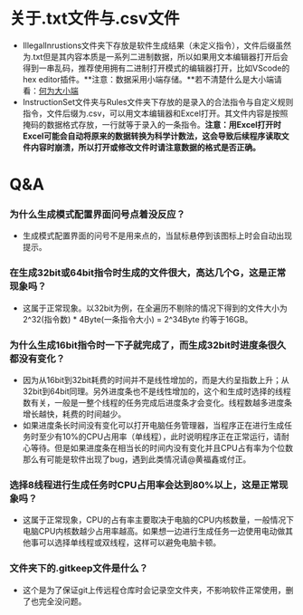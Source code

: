 # 关于.txt文件与.csv文件
- IllegalInrustions文件夹下存放是软件生成结果（未定义指令），文件后缀虽然为.txt但是其内容本质是一系列二进制数据，所以如果用文本编辑器打开后会得到一串乱码，推荐使用拥有二进制打开模式的编辑器打开，比如VScode的hex editor插件。**注意：数据采用小端存储。**若不清楚什么是大小端请看：[何为大小端](https://blog.csdn.net/wwwlyj123321/article/details/100066463)
- InstructionSet文件夹与Rules文件夹下存放的是录入的合法指令与自定义规则指令，文件后缀为.csv，可以用文本编辑器和Excel打开。其文件内容是按照掩码的数据格式存放，一行就等于录入的一条指令。**注意：用Excel打开时Excel可能会自动将原来的数据转换为科学计数法，这会导致后续程序读取文件内容时崩溃，所以打开或修改文件时请注意数据的格式是否正确。**

# Q&A
### 为什么生成模式配置界面问号点着没反应？
- 生成模式配置界面的问号不是用来点的，当鼠标悬停到该图标上时会自动出现提示。
### 在生成32bit或64bit指令时生成的文件很大，高达几个G，这是正常现象吗？
- 这属于正常现象。以32bit为例，在全遍历不剔除的情况下得到的文件大小为2^32(指令数) * 4Byte(一条指令大小) = 2^34Byte 约等于16GB。
### 为什么生成16bit指令时一下子就完成了，而生成32bit时进度条很久都没有变化？
- 因为从16bit到32bit耗费的时间并不是线性增加的，而是大约呈指数上升；从32bit到64bit同理。另外进度条也不是线性增加的，这个和生成时选择的线程数有关，一般是一整个线程的任务完成后进度条才会变化。线程数越多进度条增长越快，耗费的时间越少。
- 如果进度条长时间没有变化可以打开电脑任务管理器，当程序正在进行生成任务时至少有10%的CPU占用率（单线程），此时说明程序正在正常运行，请耐心等待。但是如果进度条在相当长的时间内没有变化并且CPU占有率为个位数那么有可能是软件出现了bug，遇到此类情况请@黄福鑫或付正。
### 选择8线程进行生成任务时CPU占用率会达到80%以上，这是正常现象吗？
- 这属于正常现象，CPU的占有率主要取决于电脑的CPU内核数量，一般情况下电脑CPU内核数越少占用率越高。如果想一边进行生成任务一边使用电动做其他事可以选择单线程或双线程，这样可以避免电脑卡顿。
### 文件夹下的.gitkeep文件是什么？
- 这个是为了保证git上传远程仓库时会记录空文件夹，不影响软件正常使用，删了也完全没问题。